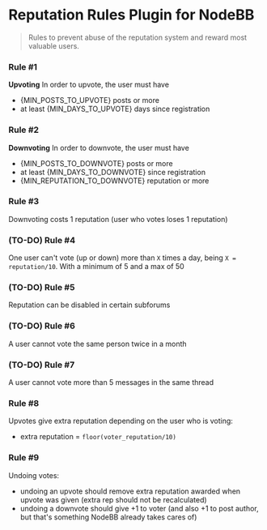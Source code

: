 # Reputation Rules Plugin for NodeBB

> Rules to prevent abuse of the reputation system and reward most valuable users.

### Rule #1 
**Upvoting** In order to upvote, the user must have  
 - {MIN_POSTS_TO_UPVOTE} posts or more
 - at least {MIN_DAYS_TO_UPVOTE} days since registration

### Rule #2 
**Downvoting** In order to downvote, the user must have  
 - {MIN_POSTS_TO_DOWNVOTE} posts or more
 - at least {MIN_DAYS_TO_DOWNVOTE} since registration
 - {MIN_REPUTATION_TO_DOWNVOTE} reputation or more

### Rule #3 
Downvoting costs 1 reputation (user who votes loses 1 reputation)

### (TO-DO) Rule #4 
One user can't vote (up or down) more than `X` times a day, being `X = reputation/10`. With a minimum of 5 and a max of 50

### (TO-DO) Rule #5 
Reputation can be disabled in certain subforums

### (TO-DO) Rule #6 
A user cannot vote the same person twice in a month

### (TO-DO) Rule #7 
A user cannot vote more than 5 messages in the same thread

### Rule #8 
Upvotes give extra reputation depending on the user who is voting:  
 - extra reputation = `floor(voter_reputation/10)`

### Rule #9 
Undoing votes:  
 - undoing an upvote should remove extra reputation awarded when upvote was given (extra rep should not be recalculated)
 - undoing a downvote should give +1 to voter (and also +1 to post author, but that's something NodeBB already takes cares of)
